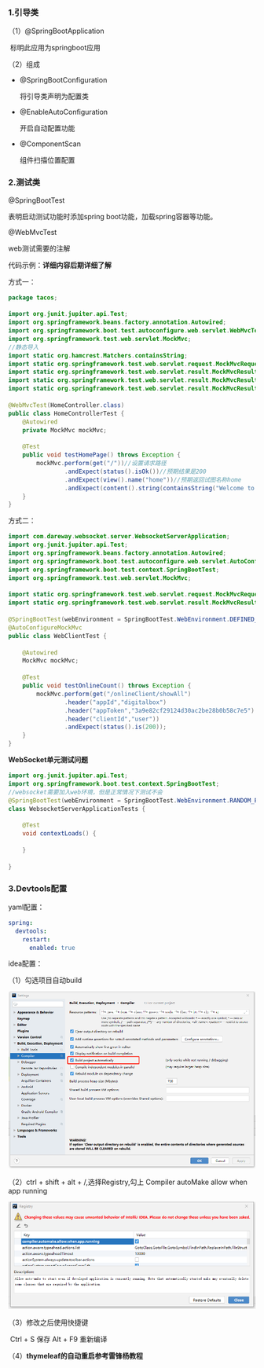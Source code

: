 ### 1.引导类

（1）@SpringBootApplication

​		标明此应用为springboot应用

（2）组成

 * @SpringBootConfiguration

   将引导类声明为配置类

* @EnableAutoConfiguration

  开启自动配置功能

* @ComponentScan

  组件扫描位置配置

### 2.测试类

@SpringBootTest

表明启动测试功能时添加spring boot功能，加载spring容器等功能。

@WebMvcTest

web测试需要的注解

代码示例：**详细内容后期详细了解**

方式一：

```java
package tacos;

import org.junit.jupiter.api.Test;
import org.springframework.beans.factory.annotation.Autowired;
import org.springframework.boot.test.autoconfigure.web.servlet.WebMvcTest;
import org.springframework.test.web.servlet.MockMvc;
//静态导入
import static org.hamcrest.Matchers.containsString;
import static org.springframework.test.web.servlet.request.MockMvcRequestBuilders.get;
import static org.springframework.test.web.servlet.result.MockMvcResultMatchers.content;
import static org.springframework.test.web.servlet.result.MockMvcResultMatchers.status;
import static org.springframework.test.web.servlet.result.MockMvcResultMatchers.view;

@WebMvcTest(HomeController.class)
public class HomeControllerTest {
    @Autowired
    private MockMvc mockMvc;

    @Test
    public void testHomePage() throws Exception {
        mockMvc.perform(get("/"))//设置请求路径
                .andExpect(status().isOk())//预期结果是200
                .andExpect(view().name("home"))//预期返回试图名称home
                .andExpect(content().string(containsString("Welcome to...")));//预期返回的页面包含字符串Welcome to...
    }
}
```

方式二：

```java
import com.dareway.websocket.server.WebsocketServerApplication;
import org.junit.jupiter.api.Test;
import org.springframework.beans.factory.annotation.Autowired;
import org.springframework.boot.test.autoconfigure.web.servlet.AutoConfigureMockMvc;
import org.springframework.boot.test.context.SpringBootTest;
import org.springframework.test.web.servlet.MockMvc;

import static org.springframework.test.web.servlet.request.MockMvcRequestBuilders.get;
import static org.springframework.test.web.servlet.result.MockMvcResultMatchers.status;

@SpringBootTest(webEnvironment = SpringBootTest.WebEnvironment.DEFINED_PORT,classes = WebsocketServerApplication.class)
@AutoConfigureMockMvc
public class WebClientTest {

    @Autowired
    MockMvc mockMvc;

    @Test
    public void testOnlineCount() throws Exception {
        mockMvc.perform(get("/onlineClient/showAll")
                .header("appId","digitalbox")
                .header("appToken","3a9e82cf29124d30ac2be28b0b58c7e5")
                .header("clientId","user"))
                .andExpect(status().is(200));
    }
}
```

**WebSocket单元测试问题**

```java
import org.junit.jupiter.api.Test;
import org.springframework.boot.test.context.SpringBootTest;
//websocket需要加入web环境，但是正常情况下测试不会
@SpringBootTest(webEnvironment = SpringBootTest.WebEnvironment.RANDOM_PORT)
class WebsocketServerApplicationTests {

    @Test
    void contextLoads() {

    }

}
```



### 3.Devtools配置

yaml配置：

```yaml
spring:
  devtools:
    restart:
      enabled: true
```

idea配置：

（1）勾选项目自动build

![image-20200709233730482](.\images\image-20200709233730482.png)

（2）ctrl + shift + alt + /,选择Registry,勾上 Compiler autoMake allow when app running

![image-20200709233948708](.\images\image-20200709233948708.png)

（3）修改之后使用快捷键

​	Ctrl + S 保存 Alt + F9 重新编译

（4）**thymeleaf的自动重启参考雷锋杨教程**

